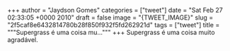 
+++
author = "Jaydson Gomes"
categories = ["tweet"]
date = "Sat Feb 27 02:33:05 +0000 2010"
draft = false
image = "{TWEET_IMAGE}"
slug = "2f5caf8e6432814780b28f850f932f5fd262921d"
tags = ["tweet"]
title = """Supergrass é uma coisa mu..."""
+++
Supergrass é uma coisa muito agradável.
